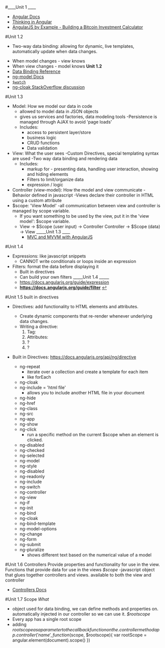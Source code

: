 #____Unit 1 ____
* [Angular Docs](https://docs.angularjs.org/api)
* [Thinking in Angular](http://stackoverflow.com/questions/14994391/thinking-in-angularjs-if-i-have-a-jquery-background/15012542#15012542)
* [AngularJS by Example - Building a Bitcoin Investment Calculator](https://github.com/mjhea0/thinkful-angular)

#Unit 1.2
 - Two-way data binding: allowing for dynamic, live templates, automatically update when data changes.
  * When model changes - view knows
  * When view changes - model knows
  ____Unit 1.2____
  * [Data Binding Reference](https://docs.angularjs.org/guide/databinding)
  * [ng-model Docs](https://docs.angularjs.org/api/ng/directive/ngModel)
  * [`$watch`](https://www.ng-book.com/p/The-Digest-Loop-and-apply/)
  * [ng-cloak StackOverflow discussion](http://stackoverflow.com/questions/12866447/prevent-double-curly-brace-notation-from-displaying-momentarily-before-angular-j)

#Unit 1.3
* Model: How we model our data in code
  - allowed to model data in JSON objects
  - gives us services and factories, data modeling tools
  -Persistence is managed through AJAX to avoid 'page loads'
  - Includes:
    * access to persistent layer/store
    * business logic
    * CRUD functions
    * Data validation
* View: What the user sees
  -Custom Directives, special templating syntax are used
  -Two way data binding and rendering data
  - Includes:
    * markup for - presenting data, handling user interaction, showing and hiding elements
    * Filters to limit/organize data
    * expression / logic
* Controller (view-model): How the model and view communicate
  -Behavior defined in javascript
  -Views declare their controller in HTML using a custom attribute
* $scope: 'View Model'
  -all communication between view and controller is managed by scope variable.
  - If you want something to be used by the view, put it in the 'view model': $scope variable.
  - View -> $Scope (user input) -> Controller
    Controller -> $Scope (data) -> View
  _____Unit 1.3 ____
    - [MVC and MVVM with AngularJS](http://codechutney.in/blog/javascript/mvc-and-mvvm-with-angularjs/)

#Unit 1.4
* Expressions: like javascript snippets
    - CANNOT write conditionals or loops inside an expression
* Filters: format the data before displaying it
  - Built in directives
  - Can build your own filters
  _____Unit 1.4 _____
  - https://docs.angularjs.org/guide/expression
  - <b id="f1">https://docs.angularjs.org/guide/filter</b> [↩](#a1)

#Unit 1.5 built in directives
* Directives: add functionality to HTML elements and attributes.
  - Create dynamic components that re-render whenever underlying data changes.
  - Writing a directive:
    1. Tag: <burger></burger>
    2. Attributes: <div burger='southern'></div>
    3. ?  
    4. ?

* Built in Directives:
https://docs.angularjs.org/api/ng/directive
  * ng-repeat
    - iterate over a collection and create a template for each item
    - like forEach
  * ng-cloak
  * ng-include = 'html file'
    - allows you to include another HTML file in your document
  * ng-hide
  * ng-href
  * ng-class
  * ng-src
  * ng-app
  * ng-show
  * ng-click
    - run a specific method on the current $scope when an element is clicked. 
  * ng-disabled
  * ng-checked
  * ng-selected
  * ng-model
  * ng-style
  * ng-disabled
  * ng-readonly
  * ng-include
  * ng-switch
  * ng-controller
  * ng-view
  * ng-if
  * ng-init
  * ng-bind
  * ng-cloak
  * ng-bind-template
  * ng-model-options
  * ng-change
  * ng-form
  * ng-submit
  * ng-pluralize
    - shows different text based on the numerical value of a model
    <p><ng-pluralize count="people" when="{'0': 'No one loves angular :\(', '1': '{} person loves angular', '-1': '{} person loves angular?????', 'other': '{} people love angular'}"></ng-pluralize>

#Unit 1.6 Controllers
Provide properties and functionality for use in the view. Functions that provide data for use in the views
*$scope* -javascript object that glues together controllers and views. available to both the view and controller  
* [Controllers Docs](https://docs.angularjs.org/guide/controller)

#Unit 1.7 Scope
*What*
  - object used for data binding, we can define methods and properties on. automatically injected in our controller so we can use it.
*$rootscope*
  - Every app has a single root scope
  - adding $rootscope as a parameter to the callback function on the .controller method
  app.controller('name', function($scope, $rootscope){
    var rootScope = angular.element(document).scope()
    })
